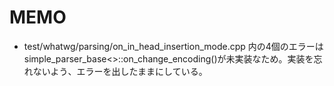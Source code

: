 ﻿# MEMO

- test/whatwg/parsing/on_in_head_insertion_mode.cpp 内の4個のエラーはsimple_parser_base<>::on_change_encoding()が未実装なため。実装を忘れないよう、エラーを出したままにしている。